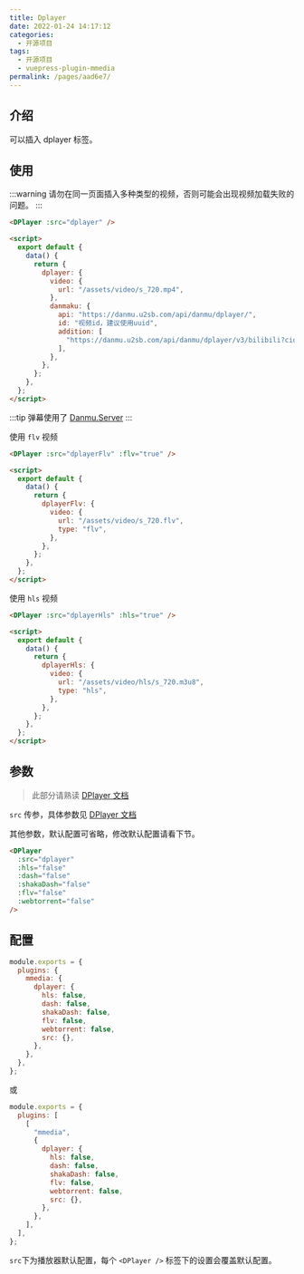 ```yaml
---
title: Dplayer
date: 2022-01-24 14:17:12
categories:
  - 开源项目
tags:
  - 开源项目
  - vuepress-plugin-mmedia
permalink: /pages/aad6e7/
---
```


## 介绍

可以插入 dplayer 标签。

## 使用

:::warning
请勿在同一页面插入多种类型的视频，否则可能会出现视频加载失败的问题。
:::

<DPlayer :src="dplayerHls" :hls="true" />

```html
<DPlayer :src="dplayer" />

<script>
  export default {
    data() {
      return {
        dplayer: {
          video: {
            url: "/assets/video/s_720.mp4",
          },
          danmaku: {
            api: "https://danmu.u2sb.com/api/danmu/dplayer/",
            id: "视频id，建议使用uuid",
            addition: [
              "https://danmu.u2sb.com/api/danmu/dplayer/v3/bilibili?cid=73636868",
            ],
          },
        },
      };
    },
  };
</script>
```

:::tip
弹幕使用了 [Danmu.Server](https://github.com/u2sb/Danmu.Server)
:::

使用 `flv` 视频

<DPlayer :src="dplayerFlv" :flv="true" />

```html
<DPlayer :src="dplayerFlv" :flv="true" />

<script>
  export default {
    data() {
      return {
        dplayerFlv: {
          video: {
            url: "/assets/video/s_720.flv",
            type: "flv",
          },
        },
      };
    },
  };
</script>
```

使用 `hls` 视频

<DPlayer :src="dplayer" />

```html
<DPlayer :src="dplayerHls" :hls="true" />

<script>
  export default {
    data() {
      return {
        dplayerHls: {
          video: {
            url: "/assets/video/hls/s_720.m3u8",
            type: "hls",
          },
        },
      };
    },
  };
</script>
```

## 参数

> 此部分请熟读 [DPlayer 文档](http://dplayer.js.org/)

`src` 传参，具体参数见 [DPlayer 文档](http://dplayer.js.org/)

其他参数，默认配置可省略，修改默认配置请看下节。

```html
<DPlayer
  :src="dplayer"
  :hls="false"
  :dash="false"
  :shakaDash="false"
  :flv="false"
  :webtorrent="false"
/>
```

## 配置

```js
module.exports = {
  plugins: {
    mmedia: {
      dplayer: {
        hls: false,
        dash: false,
        shakaDash: false,
        flv: false,
        webtorrent: false,
        src: {},
      },
    },
  },
};
```

或

```js
module.exports = {
  plugins: [
    [
      "mmedia",
      {
        dplayer: {
          hls: false,
          dash: false,
          shakaDash: false,
          flv: false,
          webtorrent: false,
          src: {},
        },
      },
    ],
  ],
};
```

`src`下为播放器默认配置，每个 `<DPlayer />` 标签下的设置会覆盖默认配置。

<script>
  export default {
    data() {
      return {
        dplayer: {
          video: {
            url: "/assets/video/s_720.mp4"
          },
          danmaku:{
            api: "https://danmu.u2sb.com/api/danmu/dplayer/",
            id: "C6CC6218F1FB8770",
            addition: ["https://danmu.u2sb.com/api/danmu/dplayer/v3/bilibili?cid=73636868"]
          }
        },
        dplayerFlv: {
          video: {
            url: "/assets/video/s_720.flv",
            type: "flv",
          },
          danmaku:{
            api: "https://danmu.u2sb.com/api/danmu/dplayer/",
            id: "C6CC6218F1FB8770",
            addition: ["https://danmu.u2sb.com/api/danmu/dplayer/v3/bilibili?cid=73636868"]
          },
        },
        dplayerHls: {
          video: {
            url: "/assets/video/hls/s_720.m3u8",
            type: "hls"
          },
          danmaku:{
            api: "https://danmu.u2sb.com/api/danmu/dplayer/",
            id: "C6CC6218F1FB8770",
            addition: ["https://danmu.u2sb.com/api/danmu/dplayer/v3/bilibili?cid=73636868"]
          }
        }
      };
    }
  };
</script>
